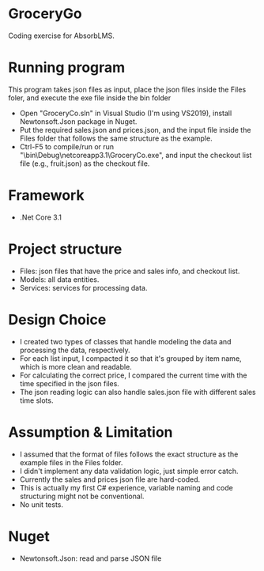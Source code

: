 # GroceryGo
Coding exercise for AbsorbLMS.

# Running program

This program takes json files as input, place the json files inside the Files foler, and execute the exe file inside the bin folder

- Open "GroceryCo.sln" in Visual Studio (I'm using VS2019), install Newtonsoft.Json package in Nuget.
- Put the required sales.json and prices.json, and the input file inside the Files folder that follows the same structure as the example.
- Ctrl-F5 to compile/run or run "\bin\Debug\netcoreapp3.1\GroceryCo.exe", and input the checkout list file (e.g., fruit.json) as the checkout file.

# Framework

- .Net Core 3.1

# Project structure

- Files: json files that have the price and sales info, and checkout list.
- Models: all data entities.
- Services: services for processing data.

# Design Choice

- I created two types of classes that handle modeling the data and processing the data, respectively.
- For each list input, I compacted it so that it's grouped by item name, which is more clean and readable.
- For calculating the correct price, I compared the current time with the time specified in the json files.
- The json reading logic can also handle sales.json file with different sales time slots.

# Assumption & Limitation

- I assumed that the format of files follows the exact structure as the example files in the Files folder.
- I didn't implement any data validation logic, just simple error catch.
- Currently the sales and prices json file are hard-coded.
- This is actually my first C# experience, variable naming and code structuring might not be conventional.
- No unit tests.

# Nuget

- Newtonsoft.Json: read and parse JSON file

